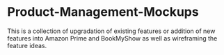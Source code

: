 # Product-Management-Mockups
This is a collection of upgradation of existing features or addition of new features into Amazon Prime and BookMyShow as well as wireframing the feature ideas.
